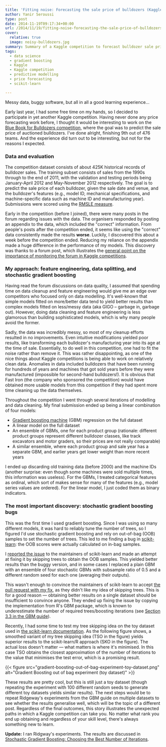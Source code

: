 ```yaml
---
title: 'Fitting noise: Forecasting the sale price of bulldozers (Kaggle competition summary)'
author: Yanir Seroussi
type: post
date: 2014-11-19T09:17:34+00:00
url: /2014/11/19/fitting-noise-forecasting-the-sale-price-of-bulldozers-kaggle-competition-summary/
cover:
  relative: true
  image: noisy-bulldozers.jpg
summary: Summary of a Kaggle competition to forecast bulldozer sale price, where I finished 9th out of 476 teams.
tags:
  - data science
  - gradient boosting
  - Kaggle
  - Kaggle competition
  - predictive modelling
  - price forecasting
  - scikit-learn

---
```

<p class="intro-note">Messy data, buggy software, but all in all a good learning experience...</p>

Early last year, I had some free time on my hands, so I decided to participate in yet another Kaggle competition. Having never done any price forecasting work before, I thought it would be interesting to work on the <a href="https://www.kaggle.com/c/bluebook-for-bulldozers" target="_blank" rel="noopener">Blue Book for Bulldozers competition</a>, where the goal was to predict the sale price of auctioned bulldozers. I've done alright, finishing 9th out of 476 teams. And the experience did turn out to be interesting, but not for the reasons I expected.

### Data and evaluation

The competition dataset consists of about 425K historical records of bulldozer sales. The training subset consists of sales from the 1990s through to the end of 2011, with the validation and testing periods being January-April 2012 and May-November 2012 respectively. The goal is to predict the sale price of each bulldozer, given the sale date and venue, and the bulldozer's features (e.g., model ID, mechanical specifications, and machine-specific data such as machine ID and manufacturing year). Submissions were scored using the <a href="http://www.kaggle.com/wiki/RootMeanSquaredLogarithmicError" target="_blank" rel="noopener">RMSLE measure</a>.

Early in the competition (before I joined), there were many posts in the forum regarding issues with the data. The organisers responded by posting an appendix to the data, which included the "correct" information. From people's posts after the competition ended, it seems like using the "correct" data consistently made the results **worse**. Luckily, I discovered this about a week before the competition ended. Reducing my reliance on the appendix made a huge difference in the performance of my models. This discovery was thanks to a forum post, which illustrates the [general point on the importance of monitoring the forum in Kaggle competitions][1].

### My approach: feature engineering, data splitting, and stochastic gradient boosting

Having read the forum discussions on data quality, I assumed that spending time on data cleanup and feature engineering would give me an edge over competitors who focused only on data modelling. It's well-known that simple models fitted on more/better data tend to yield better results than complex models fitted on less/messy data (aka GIGO &#8211; garbage in, garbage out). However, doing data cleaning and feature engineering is less glamorous than building sophisticated models, which is why many people avoid the former.

Sadly, the data was incredibly messy, so most of my cleanup efforts resulted in no improvements. Even intuitive modifications yielded poor results, like transforming each bulldozer's manufacturing year into its age at the time of sale. Essentially, to do well in this competition, one had to fit the noise rather than remove it. This was rather disappointing, as one of the nice things about Kaggle competitions is being able to work on relatively clean data. Anomalies in data included bulldozers that have been running for hundreds of years and machines that got sold years before they were manufactured (impossible for second-hand bulldozers!). It is obvious that Fast Iron (the company who sponsored the competition) would have obtained more usable models from this competition if they had spent more time cleaning up the data themselves.

Throughout the competition I went through several iterations of modelling and data cleaning. My final submission ended up being a linear combination of four models:

  * <a href="http://scikit-learn.org/stable/modules/ensemble.html#gradient-tree-boosting" target="_blank" rel="noopener">Gradient boosting machine</a> (GBM) regression on the full dataset
  * A linear model on the full dataset
  * An ensemble of GBMs, one for each product group (rationale: different product groups represent different bulldozer classes, like track excavators and motor graders, so their prices are not really comparable)
  * A similar ensemble, where each product group and sale year has a separate GBM, and earlier years get lower weight than more recent years

I ended up discarding old training data (before 2000) and the machine IDs (another surprise: even though some machines were sold multiple times, this information was useless). For the GBMs, I treated categorical features as ordinal, which sort of makes sense for many of the features (e.g., model series values are ordered). For the linear model, I just coded them as binary indicators.

### The most important discovery: stochastic gradient boosting bugs

This was the first time I used gradient boosting. Since I was using so many different models, it was hard to reliably tune the number of trees, so I figured I'd use stochastic gradient boosting and rely on out-of-bag (OOB) samples to set the number of trees. This led to me finding a bug in <a href="http://scikit-learn.org" target="_blank" rel="noopener">scikit-learn</a>: the OOB scores were actually calculated on in-bag samples.

I <a href="https://github.com/scikit-learn/scikit-learn/issues/1802" target="_blank" rel="noopener">reported the issue</a> to the maintainers of scikit-learn and made an attempt at fixing it by skipping trees to obtain the OOB samples. This yielded better results than the buggy version, and in some cases I replaced a plain GBM with an ensemble of four stochastic GBMs with subsample ratio of 0.5 and a different random seed for each one (averaging their outputs).

This wasn't enough to convince the maintainers of scikit-learn to accept <a href="https://github.com/scikit-learn/scikit-learn/pull/1806" target="_blank" rel="noopener">the pull request with my fix</a>, as they didn't like my idea of skipping trees. This is for a good reason &#8212; obtaining better results on a single dataset should be insufficient to convince anyone. They ended up fixing the issue by copying the implementation from R's GBM package, which is known to underestimate the number of required trees/boosting iterations (see <a href="http://cran.open-source-solution.org/web/packages/gbm/vignettes/gbm.pdf" target="_blank" rel="noopener">Section 3.3 in the GBM guide</a>).

Recently, I had some time to test my tree skipping idea on the toy dataset used in <a href="http://scikit-learn.org/stable/auto_examples/ensemble/plot_gradient_boosting_oob.html" target="_blank" rel="noopener">the scikit-learn documentation</a>. As the following figure shows, a smoothed variant of my tree skipping idea (TSO in the figure) yields superior results to the scikit-learn/R approach (SKO in the figure). The actual loss doesn't matter &#8212; what matters is where it's minimised. In this case TSO obtains the closest approximation of the number of iterations to the value that minimises the test error, which is a promising result.

{{< figure src="gradient-boosting-out-of-bag-experiment-toy-dataset.png" alt="Gradient Boosting out of bag experiment (toy dataset)" >}}

These results are pretty cool, but this is still just a toy dataset (though repeating the experiment with 100 different random seeds to generate different toy datasets yields similar results). The next steps would be to repeat Ridgeway's experiments from the GBM guide on multiple datasets to see whether the results generalise well, which will be the topic of a different post. Regardless of the final outcomes, this story illustrates the unexpected paths in which a Kaggle competition can take you. No matter what rank you end up obtaining and regardless of your skill level, there's always something new to learn.

**Update:** I ran Ridgway's experiments. The results are discussed in [Stochastic Gradient Boosting: Choosing the Best Number of Iterations][2].

 [1]: https://yanirseroussi.com/2014/08/24/how-to-almost-win-kaggle-competitions/ "How to (almost) win Kaggle competitions - Tip 9"
 [2]: https://yanirseroussi.com/2014/12/29/stochastic-gradient-boosting-choosing-the-best-number-of-iterations/ "Stochastic Gradient Boosting: Choosing the Best Number of Iterations"
